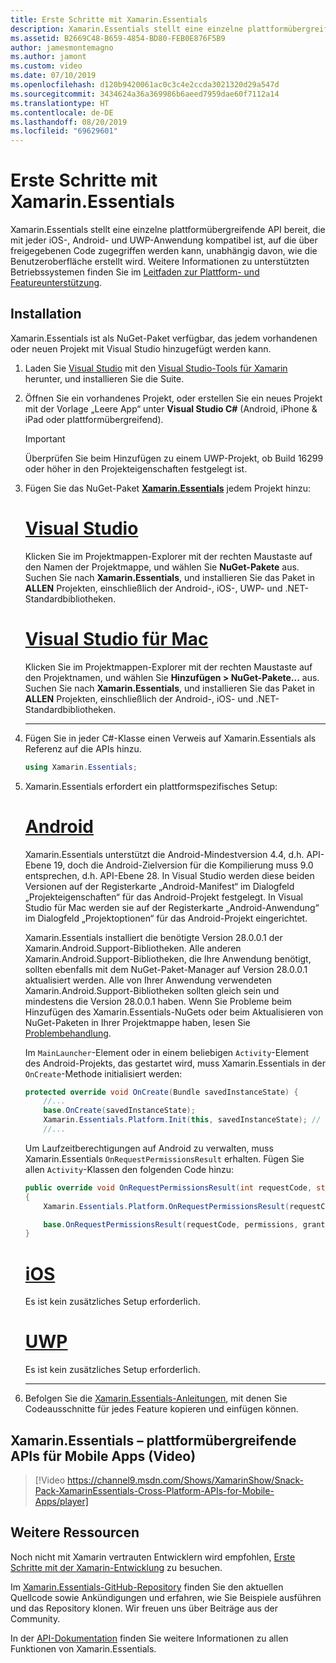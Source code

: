 ```yaml
---
title: Erste Schritte mit Xamarin.Essentials
description: Xamarin.Essentials stellt eine einzelne plattformübergreifende API bereit, die mit jeder iOS-, Android- und UWP-Anwendung kompatibel ist, auf die über freigegebenen Code zugegriffen werden kann, unabhängig davon, wie die Benutzeroberfläche erstellt wird.
ms.assetid: B2669C48-B659-4854-BD80-FEB0E876F5B9
author: jamesmontemagno
ms.author: jamont
ms.custom: video
ms.date: 07/10/2019
ms.openlocfilehash: d120b9420061ac0c3c4e2ccda3021320d29a547d
ms.sourcegitcommit: 3434624a36a369986b6aeed7959dae60f7112a14
ms.translationtype: HT
ms.contentlocale: de-DE
ms.lasthandoff: 08/20/2019
ms.locfileid: "69629601"
---
```

# <a name="get-started-with-xamarinessentials"></a>Erste Schritte mit Xamarin.Essentials

Xamarin.Essentials stellt eine einzelne plattformübergreifende API bereit, die mit jeder iOS-, Android- und UWP-Anwendung kompatibel ist, auf die über freigegebenen Code zugegriffen werden kann, unabhängig davon, wie die Benutzeroberfläche erstellt wird. Weitere Informationen zu unterstützten Betriebssystemen finden Sie im [Leitfaden zur Plattform- und Featureunterstützung](platform-feature-support.md).

## <a name="installation"></a>Installation

Xamarin.Essentials ist als NuGet-Paket verfügbar, das jedem vorhandenen oder neuen Projekt mit Visual Studio hinzugefügt werden kann.

1. Laden Sie [Visual Studio](https://visualstudio.microsoft.com/) mit den [Visual Studio-Tools für Xamarin](~/get-started/installation/index.md) herunter, und installieren Sie die Suite.

2. Öffnen Sie ein vorhandenes Projekt, oder erstellen Sie ein neues Projekt mit der Vorlage „Leere App“ unter **Visual Studio C#** (Android, iPhone & iPad oder plattformübergreifend).

    > [!IMPORTANT]
    > Überprüfen Sie beim Hinzufügen zu einem UWP-Projekt, ob Build 16299 oder höher in den Projekteigenschaften festgelegt ist.

3. Fügen Sie das NuGet-Paket [**Xamarin.Essentials**](https://www.nuget.org/packages/Xamarin.Essentials/) jedem Projekt hinzu:

    <!--markdownlint-disable MD023 -->
    # <a name="visual-studiotabwindows"></a>[Visual Studio](#tab/windows)

    Klicken Sie im Projektmappen-Explorer mit der rechten Maustaste auf den Namen der Projektmappe, und wählen Sie **NuGet-Pakete** aus. Suchen Sie nach **Xamarin.Essentials**, und installieren Sie das Paket in **ALLEN** Projekten, einschließlich der Android-, iOS-, UWP- und .NET-Standardbibliotheken.

    # <a name="visual-studio-for-mactabmacos"></a>[Visual Studio für Mac](#tab/macos)

    Klicken Sie im Projektmappen-Explorer mit der rechten Maustaste auf den Projektnamen, und wählen Sie **Hinzufügen > NuGet-Pakete...** aus. Suchen Sie nach **Xamarin.Essentials**, und installieren Sie das Paket in **ALLEN** Projekten, einschließlich der Android-, iOS- und .NET-Standardbibliotheken.

    -----

4. Fügen Sie in jeder C#-Klasse einen Verweis auf Xamarin.Essentials als Referenz auf die APIs hinzu.

    ```csharp
    using Xamarin.Essentials;
    ```

5. Xamarin.Essentials erfordert ein plattformspezifisches Setup:

    # <a name="androidtabandroid"></a>[Android](#tab/android)

    Xamarin.Essentials unterstützt die Android-Mindestversion 4.4, d.h. API-Ebene 19, doch die Android-Zielversion für die Kompilierung muss 9.0 entsprechen, d.h. API-Ebene 28. In Visual Studio werden diese beiden Versionen auf der Registerkarte „Android-Manifest“ im Dialogfeld „Projekteigenschaften“ für das Android-Projekt festgelegt. In Visual Studio für Mac werden sie auf der Registerkarte „Android-Anwendung“ im Dialogfeld „Projektoptionen“ für das Android-Projekt eingerichtet.

    Xamarin.Essentials installiert die benötigte Version 28.0.0.1 der Xamarin.Android.Support-Bibliotheken. Alle anderen Xamarin.Android.Support-Bibliotheken, die Ihre Anwendung benötigt, sollten ebenfalls mit dem NuGet-Paket-Manager auf Version 28.0.0.1 aktualisiert werden. Alle von Ihrer Anwendung verwendeten Xamarin.Android.Support-Bibliotheken sollten gleich sein und mindestens die Version 28.0.0.1 haben. Wenn Sie Probleme beim Hinzufügen des Xamarin.Essentials-NuGets oder beim Aktualisieren von NuGet-Paketen in Ihrer Projektmappe haben, lesen Sie [Problembehandlung](troubleshooting.md).

    Im `MainLauncher`-Element oder in einem beliebigen `Activity`-Element des Android-Projekts, das gestartet wird, muss Xamarin.Essentials in der `OnCreate`-Methode initialisiert werden:

    ```csharp
    protected override void OnCreate(Bundle savedInstanceState) {
        //...
        base.OnCreate(savedInstanceState);
        Xamarin.Essentials.Platform.Init(this, savedInstanceState); // add this line to your code, it may also be called: bundle
        //...
    ```

    Um Laufzeitberechtigungen auf Android zu verwalten, muss Xamarin.Essentials `OnRequestPermissionsResult` erhalten. Fügen Sie allen `Activity`-Klassen den folgenden Code hinzu:

    ```csharp
    public override void OnRequestPermissionsResult(int requestCode, string[] permissions, [GeneratedEnum] Android.Content.PM.Permission[] grantResults)
    {
        Xamarin.Essentials.Platform.OnRequestPermissionsResult(requestCode, permissions, grantResults);

        base.OnRequestPermissionsResult(requestCode, permissions, grantResults);
    }
    ```

    # <a name="iostabios"></a>[iOS](#tab/ios)

    Es ist kein zusätzliches Setup erforderlich.

    # <a name="uwptabuwp"></a>[UWP](#tab/uwp)

    Es ist kein zusätzliches Setup erforderlich.

    -----

6. Befolgen Sie die [Xamarin.Essentials-Anleitungen](index.md), mit denen Sie Codeausschnitte für jedes Feature kopieren und einfügen können.

## <a name="xamarinessentials---cross-platform-apis-for-mobile-apps-video"></a>Xamarin.Essentials – plattformübergreifende APIs für Mobile Apps (Video)

> [!Video https://channel9.msdn.com/Shows/XamarinShow/Snack-Pack-XamarinEssentials-Cross-Platform-APIs-for-Mobile-Apps/player]

## <a name="other-resources"></a>Weitere Ressourcen

Noch nicht mit Xamarin vertrauten Entwicklern wird empfohlen, [Erste Schritte mit der Xamarin-Entwicklung](~/cross-platform/getting-started/index.md) zu besuchen.

Im [Xamarin.Essentials-GitHub-Repository](https://github.com/xamarin/Essentials) finden Sie den aktuellen Quellcode sowie Ankündigungen und erfahren, wie Sie Beispiele ausführen und das Repository klonen. Wir freuen uns über Beiträge aus der Community.

In der [API-Dokumentation](xref:Xamarin.Essentials) finden Sie weitere Informationen zu allen Funktionen von Xamarin.Essentials.
